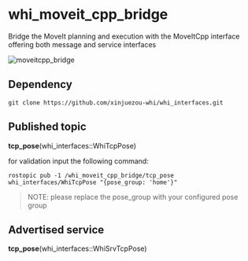 # whi_moveit_cpp_bridge
Bridge the MoveIt planning and execution with the MoveItCpp interface offering both message and service interfaces

![moveitcpp_bridge](https://github.com/xinjuezou-whi/whi_moveit_cpp_bridge/assets/72239958/3aa6818e-92e3-4484-b13c-592936d2a185)

## Dependency
```
git clone https://github.com/xinjuezou-whi/whi_interfaces.git
```

## Published topic
**tcp_pose**(whi_interfaces::WhiTcpPose)

for validation input the following command:
```
rostopic pub -1 /whi_moveit_cpp_bridge/tcp_pose whi_interfaces/WhiTcpPose "{pose_group: 'home'}"
```
> NOTE: please replace the pose_group with your configured pose group

## Advertised service
**tcp_pose**(whi_interfaces::WhiSrvTcpPose)
